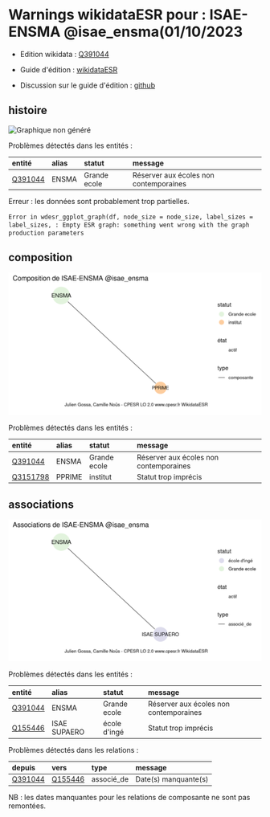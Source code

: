 Warnings wikidataESR pour : ISAE-ENSMA @isae_ensma(01/10/2023
================

- Edition wikidata : [Q391044](https://www.wikidata.org/wiki/Q391044)
- Guide d'édition : [wikidataESR](https://github.com/cpesr/wikidataESR/)

- Discussion sur le guide d'édition : [github](https://github.com/cpesr/wikidataESR/issues)



## histoire 

![Graphique non généré](Q391044-histoire.png) 

Problèmes détectés dans les entités :

|entité                                           |alias |statut       |message                                |
|:------------------------------------------------|:-----|:------------|:--------------------------------------|
|[Q391044](https://www.wikidata.org/wiki/Q391044) |ENSMA |Grande ecole |Réserver aux écoles non contemporaines |

 


Erreur : les données sont probablement trop partielles.
```
Error in wdesr_ggplot_graph(df, node_size = node_size, label_sizes = label_sizes, : Empty ESR graph: something went wrong with the graph production parameters

``` 



## composition 

![Graphique non généré](Q391044-composition.png) 

Problèmes détectés dans les entités :

|entité                                             |alias  |statut       |message                                |
|:--------------------------------------------------|:------|:------------|:--------------------------------------|
|[Q391044](https://www.wikidata.org/wiki/Q391044)   |ENSMA  |Grande ecole |Réserver aux écoles non contemporaines |
|[Q3151798](https://www.wikidata.org/wiki/Q3151798) |PPRIME |institut     |Statut trop imprécis                   |

 



## associations 

![Graphique non généré](Q391044-associations.png) 

Problèmes détectés dans les entités :

|entité                                           |alias        |statut       |message                                |
|:------------------------------------------------|:------------|:------------|:--------------------------------------|
|[Q391044](https://www.wikidata.org/wiki/Q391044) |ENSMA        |Grande ecole |Réserver aux écoles non contemporaines |
|[Q155446](https://www.wikidata.org/wiki/Q155446) |ISAE SUPAERO |école d'ingé |Statut trop imprécis                   |

Problèmes détectés dans les relations :

|depuis                                           |vers                                             |type       |message              |
|:------------------------------------------------|:------------------------------------------------|:----------|:--------------------|
|[Q391044](https://www.wikidata.org/wiki/Q391044) |[Q155446](https://www.wikidata.org/wiki/Q155446) |associé_de |Date(s) manquante(s) |

NB : les dates manquantes pour les relations de composante ne sont pas remontées. 


